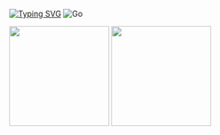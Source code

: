 [![Typing SVG](https://readme-typing-svg.herokuapp.com?lines=imattdu)](https://git.io/typing-svg)
![Go](https://img.shields.io/badge/-Go-333333?style=flat&logo=Go&logoColor=367b99)



<a href="https://github.com/imattdu"><img src="https://github-readme-stats.vercel.app/api?username=imattdu&count_private=true&show_icons=true" height="180" /></a> <a href="https://github.com/imattdu"><img src="https://github-readme-stats.vercel.app/api/top-langs/?username=imattdu&langs_count=8&hide=html,css&layout=compact" height="180" /></a>







